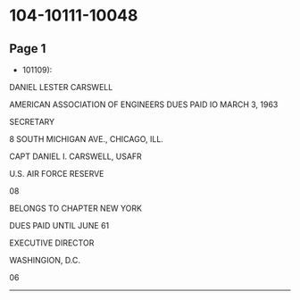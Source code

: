 # 104-10111-10048

## Page 1

- 101109):

DANIEL LESTER CARSWELL

AMERICAN ASSOCIATION OF ENGINEERS DUES PAID IO MARCH 3, 1963

SECRETARY

8 SOUTH MICHIGAN AVE., CHICAGO, ILL.

CAPT DANIEL I. CARSWELL, USAFR

U.S. AIR FORCE RESERVE

08

BELONGS TO CHAPTER NEW YORK

DUES PAID UNTIL JUNE 61

EXECUTIVE DIRECTOR

WASHINGION, D.C.

06

---

